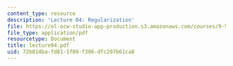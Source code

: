 ```yaml
---
content_type: resource
description: 'Lecture 04: Regularization'
file: https://ol-ocw-studio-app-production.s3.amazonaws.com/courses/9-520-statistical-learning-theory-and-applications-spring-2003/72b814bafd811f09f306dfc207b61ca8_lecture04.pdf
file_type: application/pdf
resourcetype: Document
title: lecture04.pdf
uid: 72b814ba-fd81-1f09-f306-dfc207b61ca8
---
```


